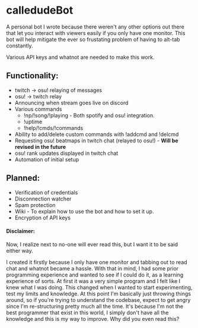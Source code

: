 # calledudeBot

A personal bot I wrote because there weren't any other options out there that let you interact with viewers easily if you only have one monitor. This bot will help mitigate the ever so frustating problem of having to alt-tab constantly.

Various API keys and whatnot are needed to make this work.

## Functionality:
* twitch -> osu! relaying of messages
* osu! -> twitch relay
* Announcing when stream goes live on discord
* Various commands 
  * !np/!song/!playing - Both spotify and osu! integration.
  * !uptime
  * !help/!cmds/!commands
* Ability to add/delete custom commands with !addcmd and !delcmd
* Requesting osu! beatmaps in twitch chat (relayed to osu!) - **Will be revised in the future**
* osu! rank updates displayed in twitch chat
* Automation of initial setup

## Planned:
* Verification of credentials
* Disconnection watcher
* Spam protection
* Wiki - To explain how to use the bot and how to set it up.
* Encryption of API keys

#### Disclaimer:

Now, I realize next to no-one will ever read this, but I want it to be said either way.

I created it firstly because I only have one monitor and tabbing out to read chat and whatnot became a hassle. With that in mind, I had some prior programming experience and wanted to see if I could do it, as a learning experience of sorts.
At first it was a very simple program and I felt like I knew what I was doing. This changed when I wanted to start experimenting, test my limits and knowledge. 
At this point I'm basically just throwing things around, so if you're trying to understand the codebase, expect to get angry since I'm re-structuring pretty much all the time. It's because I'm not the best programmer that exist in this world, I simply don't have all the knowledge and this is my way to improve.
Why did you even read this?
